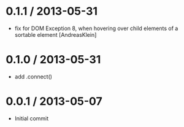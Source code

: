 
0.1.1 / 2013-05-31
==================

 * fix for DOM Exception 8, when hovering over child elements of a sortable element [AndreasKlein]

0.1.0 / 2013-05-31
==================

 * add .connect()

0.0.1 / 2013-05-07
==================

  * Initial commit

